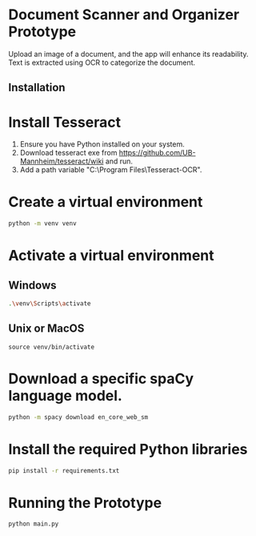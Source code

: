 
# Document Scanner and Organizer Prototype

Upload an image of a document, and the app will enhance its readability. Text is extracted using OCR to categorize the document.

## Installation

# Install Tesseract

1. Ensure you have Python installed on your system.
2. Download tesseract exe from https://github.com/UB-Mannheim/tesseract/wiki and run.
3. Add a path variable "C:\Program Files\Tesseract-OCR".

# Create a virtual environment
```bash
python -m venv venv
```

# Activate a virtual environment

## Windows
```bash
.\venv\Scripts\activate  
```

## Unix or MacOS
```
source venv/bin/activate 
```


# Download a specific spaCy language model.
```bash
python -m spacy download en_core_web_sm
```

# Install the required Python libraries
```bash
pip install -r requirements.txt
```

# Running the Prototype
```bash
python main.py
```



